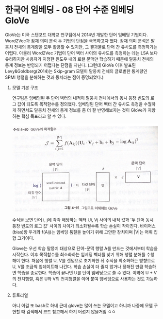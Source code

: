 # 한국어 임베딩 - 08 단어 수준 임베딩 GloVe

GloVe는 미국 스탠포드 대학교 연구팀에서 2014년 개발한 단어 임베딩 기법이다. Word2Vec과 잠재 의미 분석 두 기법의 단점을 극복하고자 했다. 잠재 의미 분석은 말뭉치 전체의 통계량을 모두 활용할 수 있지만, 그 결과물로 단어 간 유사도를 측정하기는 어렵다. 아울러 Word2Vec 기법이 단어 벡터 사이의 유사도를 측정하는 데는 LSA 보다 유리하지만 사용자가 지정한 윈도우 내의 로컬 문맥만 학습하기 때문에 말뭉치 전체의 통계 정보는 반영되기 어렵다는 단점을 지닌다. (그런데 GloVe 이후 발표된 Levy&Goldberg(2014)는 Skip-gram 모델이 말뭉치 전체의 글로벌한 통계량인 SPMI 행렬을 분해하는 것과 동치라는 점이 증명되었다.)

1. 모델 기본 구조

    연구팀은 임베딩된 두 단어 벡터의 내적이 말뭉치 전체에서의 동시 등장 빈도의 로그 값이 되도록 목적함수를 정의했다. 임베딩된 단어 벡터 간 유사도 측정을 수월하게 하면서도 말뭉치 전체의 통계 정보를 좀 더 잘 반영해보자는 것이 GloVe가 지향하는 핵심 목표라고 할 수 있다.

    ![glove](./images/glove.png)

    수식을 보면 단어 i, j에 각각 해당하는 벡터 Ui, Vj 사이의 내적 값과 '두 단어 동시 등장 빈도의 로그 값' 사이의 차이가 최소화될수록 학습 손실이 작아진다. 바이어스(bias)항 두개와 f(Aij)는 임베딩  품질을 높이기 위해 고안한 장치이며 |V|는 어휘 집합 크기이다.

    Glove는 우선 학습 말뭉치 대상으로 단어-문맥 행렬 A를 만드는 것에서부터 학습을 시작한다. 이후 목적함수를 최소화하는 임베딩 벡터를 찾기 위해 행렬 분해를 수행해야 한다. 처음에 행렬 U, V를 랜덤으로 초기화한 뒤 수식을 최소화하는 방향으로 U, V를 조금씩 업데이트해 나간다. 학습 손실이 더 줄지 않거나 정해진 만큼 학습하면 학습을 종료한다. 학습이 끝나면 U를 단이 엄베딩으로 쓸 수 있다. 이밖에 U + V의 전치행렬, 혹은 U와 V의 전치행렬을 이어 붙여 임베딩으로 사용하는 것도 가능하다.

2. 튜토리얼

    아니 이걸 또 bash로 하네 근데 glove는 많이 쓰는 모델이고 하니까 나중에 모델 구현할 때 검색해서 코드 참고해서 하기 어렵지 않을거임 ㅇㅇ